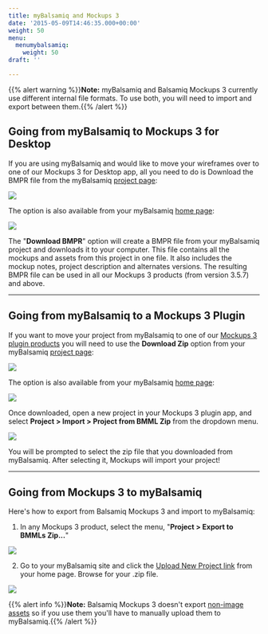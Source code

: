 ```yaml
---
title: myBalsamiq and Mockups 3
date: '2015-05-09T14:46:35.000+00:00'
weight: 50
menu:
  menumybalsamiq:
    weight: 50
draft: ''

---
```


{{% alert warning %}}**Note:** myBalsamiq and Balsamiq Mockups 3 currently use different internal file formats. To use both, you will need to import and export between them.{{% /alert %}}

## Going from myBalsamiq to Mockups 3 for Desktop

If you are using myBalsamiq and would like to move your wireframes over to one of our Mockups 3 for Desktop app, all you need to do is Download the BMPR file from the myBalsamiq [project page](https://docs.balsamiq.com/mybalsamiq/project/):

![](//media.balsamiq.com/img/support/docs/myb/project-download-BMPR.png)

The option is also available from your myBalsamiq [home page](https://docs.balsamiq.com/mybalsamiq/home/):

![](//media.balsamiq.com/img/support/docs/myb/project-download-BMPR-home.png)

The "**Download BMPR**" option will create a BMPR file from your myBalsamiq project and downloads it to your computer. This file contains all the mockups and assets from this project in one file. It also includes the mockup notes, project description and alternates versions. The resulting BMPR file can be used in all our Mockups 3 products (from version 3.5.7) and above.

* * *

## Going from myBalsamiq to a Mockups 3 Plugin

If you want to move your project from myBalsamiq to one of our [Mockups 3 plugin products](https://balsamiq.com/products/mockups/plugins/) you will need to use the **Download Zip** option from your myBalsamiq [project page](https://docs.balsamiq.com/mybalsamiq/project/):

![](//media.balsamiq.com/img/support/docs/myb/project-download-zip.png)

The option is also available from your myBalsamiq [home page](https://docs.balsamiq.com/mybalsamiq/home/):

![](//media.balsamiq.com/img/support/docs/myb/project-download-zip-home.png)

Once downloaded, open a new project in your Mockups 3 plugin app, and select **Project > Import > Project from BMML Zip** from the dropdown menu.

![](//media.balsamiq.com/img/support/docs/myb/import-from-zip.png)

You will be prompted to select the zip file that you downloaded from myBalsamiq. After selecting it, Mockups will import your project!
* * *

## Going from Mockups 3 to myBalsamiq

Here's how to export from Balsamiq Mockups 3 and import to myBalsamiq:

1.  In any Mockups 3 product, select the menu, "**Project > Export to BMMLs Zip...**"

![](//media.balsamiq.com/img/support/docs/m4d/b3/export-BMMLsZIP.png)

2.  Go to your myBalsamiq site and click the [Upload New Project link](https://docs.balsamiq.com/mybalsamiq/home/#uploading-and-downloading-projects) from your home page. Browse for your .zip file.

![](//media.balsamiq.com/img/support/docs/myb/uploadproject.png)

{{% alert info %}}**Note:** Balsamiq Mockups 3 doesn't export [non-image assets](https://docs.balsamiq.com/desktop/images/#adding-non-image-assets) so if you use them you'll have to manually upload them to myBalsamiq.{{% /alert %}}
